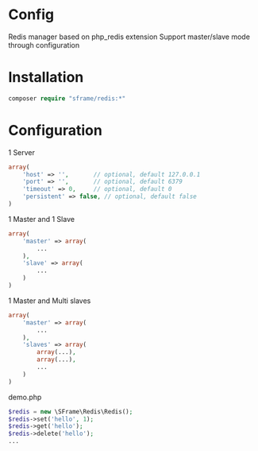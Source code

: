 # Config
Redis manager based on php_redis extension
Support master/slave mode through configuration

# Installation
```php
composer require "sframe/redis:*"
```

# Configuration
1 Server
```php
array(
    'host' => '',       // optional, default 127.0.0.1
    'port' => '',       // optional, default 6379
    'timeout' => 0,     // optional, default 0
    'persistent' => false, // optional, default false
)
```

1 Master and 1 Slave
```php
array(
    'master' => array(
        ...
    ),
    'slave' => array(
        ...
    )
)
```

1 Master and Multi slaves
```php
array(
    'master' => array(
        ...
    ),
    'slaves' => array(
        array(...),
        array(...),
        ...
    )
)
```



demo.php
```php
$redis = new \SFrame\Redis\Redis();
$redis->set('hello', 1);
$redis->get('hello');
$redis->delete('hello');
...
```